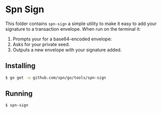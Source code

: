 # Spn Sign

This folder contains `spn-sign` a simple utility to make it easy to add your signature to a transaction envelope.  When run on the terminal it:

1.  Prompts your for a base64-encoded envelope:
2.  Asks for your private seed.
3.  Outputs a new envelope with your signature added.

## Installing

```bash
$ go get -u github.com/spn/go/tools/spn-sign
```

## Running

```bash
$ spn-sign
```
